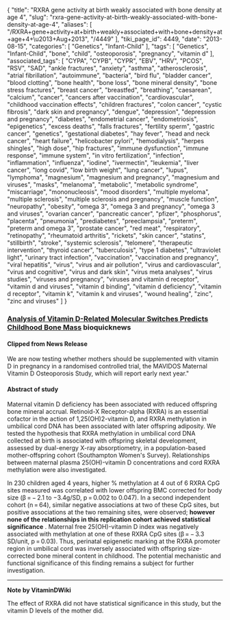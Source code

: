 {
    "title": "RXRA gene activity at birth weakly associated with bone density at age 4",
    "slug": "rxra-gene-activity-at-birth-weakly-associated-with-bone-density-at-age-4",
    "aliases": [
        "/RXRA+gene+activity+at+birth+weakly+associated+with+bone+density+at+age+4+\u2013+Aug+2013",
        "/4449"
    ],
    "tiki_page_id": 4449,
    "date": "2013-08-15",
    "categories": [
        "Genetics",
        "Infant-Child"
    ],
    "tags": [
        "Genetics",
        "Infant-Child",
        "bone",
        "child",
        "osteoporosis",
        "pregnancy",
        "vitamin d"
    ],
    "associated_tags": [
        "CYPA",
        "CYPB",
        "CYPR",
        "EBV",
        "HRV",
        "PCOS",
        "RSV",
        "SAD",
        "ankle fractures",
        "anxiety",
        "asthma",
        "atherosclerosis",
        "atrial fibrillation",
        "autoimmune",
        "bacteria",
        "bird flu",
        "bladder cancer",
        "blood clotting",
        "bone health",
        "bone loss",
        "bone mineral density",
        "bone stress fractures",
        "breast cancer",
        "breastfed",
        "breathing",
        "caesarean",
        "calcium",
        "cancer",
        "cancers after vaccination",
        "cardiovascular",
        "childhood vaccination effects",
        "children fractures",
        "colon cancer",
        "cystic fibrosis",
        "dark skin and pregnancy",
        "dengue",
        "depression",
        "depression and pregnancy",
        "diabetes",
        "endometrial cancer",
        "endometriosis",
        "epigenetics",
        "excess deaths",
        "falls fractures",
        "fertility sperm",
        "gastric cancer",
        "genetics",
        "gestational diabetes",
        "hay fever",
        "head and neck cancer",
        "heart failure",
        "helicobacter pylori",
        "hemodialysis",
        "herpes shingles",
        "high dose",
        "hip fractures",
        "immune dysfunction",
        "immune response",
        "immune system",
        "in vitro fertilization",
        "infection",
        "inflammation",
        "influenza",
        "iodine",
        "ivermectin",
        "leukemia",
        "liver cancer",
        "long covid",
        "low birth weight",
        "lung cancer",
        "lupus",
        "lymphoma",
        "magnesium",
        "magnesium and pregnancy",
        "magnesium and viruses",
        "masks",
        "melanoma",
        "metabolic",
        "metabolic syndrome",
        "miscarriage",
        "mononucleosis",
        "mood disorders",
        "multiple myeloma",
        "multiple sclerosis",
        "multiple sclerosis and pregnancy",
        "muscle function",
        "neuropathy",
        "obesity",
        "omega 3",
        "omega 3 and pregnancy",
        "omega 3 and viruses",
        "ovarian cancer",
        "pancreatic cancer",
        "pfizer",
        "phosphorus",
        "placenta",
        "pneumonia",
        "prediabetes",
        "preeclampsia",
        "preterm",
        "preterm and omega 3",
        "prostate cancer",
        "red meat",
        "respiratory",
        "retinopathy",
        "rheumatoid arthritis",
        "rickets",
        "skin cancer",
        "statins",
        "stillbirth",
        "stroke",
        "systemic sclerosis",
        "telomere",
        "therapeutic intervention",
        "thyroid cancer",
        "tuberculosis",
        "type 1 diabetes",
        "ultraviolet light",
        "urinary tract infection",
        "vaccination",
        "vaccination and pregnancy",
        "viral hepatitis",
        "virus",
        "virus and air pollution",
        "virus and cardiovascular",
        "virus and cognitive",
        "virus and dark skin",
        "virus meta analyses",
        "virus studies",
        "viruses and pregnancy",
        "viruses and vitamin d receptor",
        "vitamin d and viruses",
        "vitamin d binding",
        "vitamin d deficiency",
        "vitamin d receptor",
        "vitamin k",
        "vitamin k and viruses",
        "wound healing",
        "zinc",
        "zinc and viruses"
    ]
}


### [Analysis of Vitamin D-Related Molecular Switches Predicts Childhood Bone Mass](http://www.bioquicknews.com/node/1274%20) bioquicknews

#### Clipped from News Release

We are now testing whether mothers should be supplemented with vitamin D in pregnancy in a randomised controlled trial, the MAVIDOS Maternal Vitamin D Osteoporosis Study, which will report early next year."

#### Abstract of study

Maternal vitamin D deficiency has been associated with reduced offspring bone mineral accrual. Retinoid-X Receptor-alpha (RXRA) is an essential cofactor in the action of 1,25(OH)2-vitamin D, and RXRA methylation in umbilical cord DNA has been associated with later offspring adiposity. We tested the hypothesis that RXRA methylation in umbilical cord DNA collected at birth is associated with offspring skeletal development, assessed by dual-energy X-ray absorptiometry, in a population-based mother-offspring cohort (Southampton Women's Survey). Relationships between maternal plasma 25(OH)-vitamin D concentrations and cord RXRA methylation were also investigated. 

In 230 children aged 4 years, higher % methylation at 4 out of 6 RXRA CpG sites measured was correlated with lower offspring BMC corrected for body size (β = − 2.1 to −3.4g/SD, p = 0.002 to 0.047). In a second independent cohort (n = 64), similar negative associations at two of these CpG sites, but positive associations at the two remaining sites, were observed;  **however none of the relationships in this replication cohort achieved statistical significance** . Maternal free 25(OH)-vitamin D index was negatively associated with methylation at one of these RXRA CpG sites (β = − 3.3 SD/unit, p = 0.03). Thus, perinatal epigenetic marking at the RXRA promoter region in umbilical cord was inversely associated with offspring size-corrected bone mineral content in childhood. The potential mechanistic and functional significance of this finding remains a subject for further investigation.

---

 **Note by VitaminDWiki** 

The effect of RXRA did not have statistical significance in this study, but the vitamin D levels of the mother did.